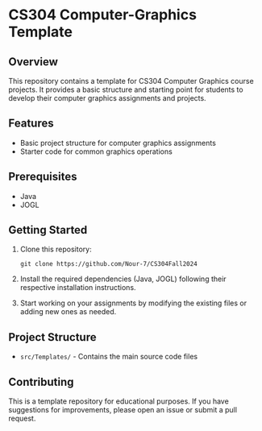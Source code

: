 # CS304 Computer-Graphics Template

## Overview

This repository contains a template for CS304 Computer Graphics course projects. It provides a basic structure and starting point for students to develop their computer graphics assignments and projects.

## Features

- Basic project structure for computer graphics assignments
- Starter code for common graphics operations

## Prerequisites

- Java
- JOGL

## Getting Started

1. Clone this repository:
   ```
   git clone https://github.com/Nour-7/CS304Fall2024
   ```

2. Install the required dependencies (Java, JOGL) following their respective installation instructions.

3. Start working on your assignments by modifying the existing files or adding new ones as needed.

## Project Structure

- `src/Templates/` - Contains the main source code files


## Contributing

This is a template repository for educational purposes. If you have suggestions for improvements, please open an issue or submit a pull request.
